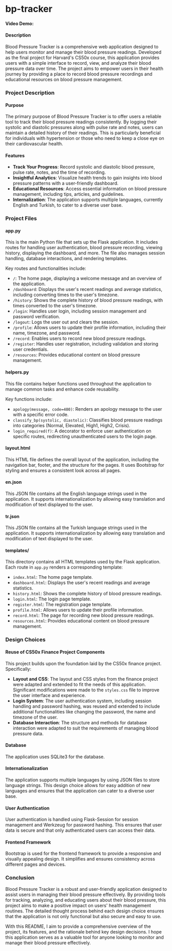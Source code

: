 # bp-tracker

#### Video Demo: <URL HERE>

#### Description

Blood Pressure Tracker is a comprehensive web application designed to help users monitor and manage their blood pressure readings. Developed as the final project for Harvard's CS50x course, this application provides users with a simple interface to record, view, and analyze their blood pressure data over time. The project aims to empower users in their health journey by providing a place to record blood pressure recordings and educational resources on blood pressure management.


### Project Description


#### Purpose
The primary purpose of Blood Pressure Tracker is to offer users a reliable tool to track their blood pressure readings consistently. By logging their systolic and diastolic pressures along with pulse rate and notes, users can maintain a detailed history of their readings. This is particularly beneficial for individuals with hypertension or those who need to keep a close eye on their cardiovascular health.


#### Features
- **Track Your Progress**: Record systolic and diastolic blood pressure, pulse rate, notes, and the time of recording.
- **Insightful Analytics**: Visualize health trends to gain insights into blood pressure patterns with a user-friendly dashboard.
- **Educational Resources**: Access essential information on blood pressure management, including tips, articles, and guidelines.
- **Internalization**: The application supports multiple languages, currently English and Turkish, to cater to a diverse user base.


### Project Files

#### app.py
This is the main Python file that sets up the Flask application. It includes routes for handling user authentication, blood pressure recording, viewing history, displaying the dashboard, and more. The file also manages session handling, database interactions, and rendering templates.

Key routes and functionalities include:
- `/`: The home page, displaying a welcome message and an overview of the application.
- `/dashboard`: Displays the user's recent readings and average statistics, including converting times to the user's timezone.
- `/history`: Shows the complete history of blood pressure readings, with times converted to the user's timezone.
- `/login`: Handles user login, including session management and password verification.
- `/logout`: Logs the user out and clears the session.
- `/profile`: Allows users to update their profile information, including their name, timezone, and password.
- `/record`: Enables users to record new blood pressure readings.
- `/register`: Handles user registration, including validation and storing user credentials.
- `/resources`: Provides educational content on blood pressure management.

#### helpers.py
This file contains helper functions used throughout the application to manage common tasks and enhance code reusability.

Key functions include:
- `apology(message, code=400)`: Renders an apology message to the user with a specific error code.
- `classify_bp(systolic, diastolic)`: Classifies blood pressure readings into categories (Normal, Elevated, High1, High2, Crisis).
- `login_required(f)`: A decorator to enforce user authentication on specific routes, redirecting unauthenticated users to the login page.


#### layout.html
This HTML file defines the overall layout of the application, including the navigation bar, footer, and the structure for the pages. It uses Bootstrap for styling and ensures a consistent look across all pages.

#### en.json
This JSON file contains all the English language strings used in the application. It supports internationalization by allowing easy translation and modification of text displayed to the user.

#### tr.json
This JSON file contains all the Turkish language strings used in the application. It supports internationalization by allowing easy translation and modification of text displayed to the user.

#### templates/
This directory contains all HTML templates used by the Flask application. Each route in `app.py` renders a corresponding template:
- `index.html`: The home page template.
- `dashboard.html`: Displays the user's recent readings and average statistics.
- `history.html`: Shows the complete history of blood pressure readings.
- `login.html`: The login page template.
- `register.html`: The registration page template.
- `profile.html`: Allows users to update their profile information.
- `record.html`: The page for recording new blood pressure readings.
- `resources.html`: Provides educational content on blood pressure management.

### Design Choices


#### Reuse of CS50x Finance Project Components
This project builds upon the foundation laid by the CS50x finance project. Specifically:
- **Layout and CSS**: The layout and CSS styles from the finance project were adapted and extended to fit the needs of this application. Significant modifications were made to the `styles.css` file to improve the user interface and experience.
- **Login System**: The user authentication system, including session handling and password hashing, was reused and extended to include additional functionalities like changing the password, the name and timezone of the user.
- **Database Interaction**: The structure and methods for database interaction were adapted to suit the requirements of managing blood pressure data.


#### Database
The application uses SQLite3 for the database.

#### Internationalization
The application supports multiple languages by using JSON files to store language strings. This design choice allows for easy addition of new languages and ensures that the application can cater to a diverse user base.

#### User Authentication
User authentication is handled using Flask-Session for session management and Werkzeug for password hashing. This ensures that user data is secure and that only authenticated users can access their data.

#### Frontend Framework
Bootstrap is used for the frontend framework to provide a responsive and visually appealing design. It simplifies and ensures consistency across different pages and devices.

### Conclusion

Blood Pressure Tracker is a robust and user-friendly application designed to assist users in managing their blood pressure effectively. By providing tools for tracking, analyzing, and educating users about their blood pressure, this project aims to make a positive impact on users' health management routines. The detailed thought process behind each design choice ensures that the application is not only functional but also secure and easy to use.

With this README, I aim to provide a comprehensive overview of the project, its features, and the rationale behind key design decisions. I hope this application serves as a valuable tool for anyone looking to monitor and manage their blood pressure effectively.